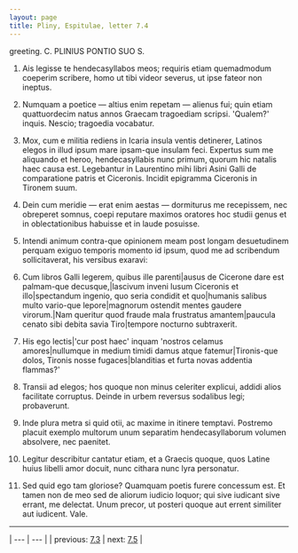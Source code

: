```yaml
---
layout: page
title: Pliny, Espitulae, letter 7.4
---
```


greeting. C. PLINIUS PONTIO SUO S.



1. Ais legisse te hendecasyllabos meos; requiris etiam quemadmodum coeperim scribere, homo ut tibi videor severus, ut ipse fateor non ineptus.



2. Numquam a poetice — altius enim repetam — alienus fui; quin etiam quattuordecim natus annos Graecam tragoediam scripsi. 'Qualem?' inquis. Nescio; tragoedia vocabatur.



3. Mox, cum e militia rediens in Icaria insula ventis detinerer, Latinos elegos in illud ipsum mare ipsam-que insulam feci. Expertus sum me aliquando et heroo, hendecasyllabis nunc primum, quorum hic natalis haec causa est. Legebantur in Laurentino mihi libri Asini Galli de comparatione patris et Ciceronis. Incidit epigramma Ciceronis in Tironem suum.



4. Dein cum meridie — erat enim aestas — dormiturus me recepissem, nec obreperet somnus, coepi reputare maximos oratores hoc studii genus et in oblectationibus habuisse et in laude posuisse.



5. Intendi animum contra-que opinionem meam post longam desuetudinem perquam exiguo temporis momento id ipsum, quod me ad scribendum sollicitaverat, his versibus exaravi:



6. Cum libros Galli legerem, quibus ille parenti|ausus de Cicerone dare est palmam-que decusque,|lascivum inveni lusum Ciceronis et illo|spectandum ingenio, quo seria condidit et quo|humanis salibus multo vario-que lepore|magnorum ostendit mentes gaudere virorum.|Nam queritur quod fraude mala frustratus amantem|paucula cenato sibi debita savia Tiro|tempore nocturno subtraxerit.



7. His ego lectis|'cur post haec' inquam 'nostros celamus amores|nullumque in medium timidi damus atque fatemur|Tironis-que dolos, Tironis nosse fugaces|blanditias et furta novas addentia flammas?'



8. Transii ad elegos; hos quoque non minus celeriter explicui, addidi alios facilitate corruptus. Deinde in urbem reversus sodalibus legi; probaverunt.



9. Inde plura metra si quid otii, ac maxime in itinere temptavi. Postremo placuit exemplo multorum unum separatim hendecasyllaborum volumen absolvere, nec paenitet.



10. Legitur describitur cantatur etiam, et a Graecis quoque, quos Latine huius libelli amor docuit, nunc cithara nunc lyra personatur.



11. Sed quid ego tam gloriose? Quamquam poetis furere concessum est. Et tamen non de meo sed de aliorum iudicio loquor; qui sive iudicant sive errant, me delectat. Unum precor, ut posteri quoque aut errent similiter aut iudicent. Vale.



---

| --- | --- |
| previous: [7.3](../7.3/) | next: [7.5](../7.5/) |